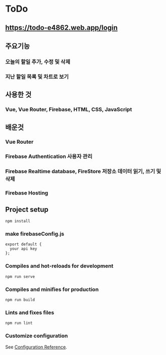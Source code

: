 # ToDo
## https://todo-e4862.web.app/login

## 주요기능
### 오늘의 할일 추가, 수정 및 삭제
### 지난 할일 목록 및 차트로 보기

## 사용한 것
### Vue, Vue Router, Firebase, HTML, CSS, JavaScript

## 배운것
### Vue Router
### Firebase Authentication 사용자 관리
### Firebase Realtime database, FireStore 저장소 데이터 읽기, 쓰기 및 삭제
### Firebase Hosting

## Project setup
```
npm install
```
### make firebaseConfig.js
```
export default {
  your api key
};
```

### Compiles and hot-reloads for development
```
npm run serve
```

### Compiles and minifies for production
```
npm run build
```

### Lints and fixes files
```
npm run lint
```

### Customize configuration
See [Configuration Reference](https://cli.vuejs.org/config/).
